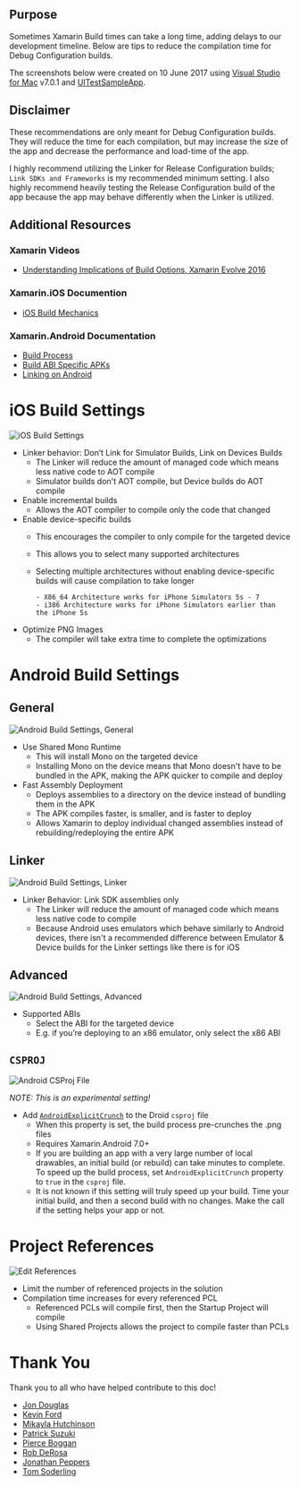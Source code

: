 ## Purpose

Sometimes Xamarin Build times can take a long time, adding delays to our development timeline. Below are tips to reduce the compilation time for Debug Configuration builds.

The screenshots below were created on 10 June 2017 using [Visual Studio for Mac](https://www.visualstudio.com/vs/visual-studio-mac/?WT.mc_id=none-github-bramin) v7.0.1 and [UITestSampleApp](https://github.com/brminnick/UITestSampleApp).

## Disclaimer

These recommendations are only meant for Debug Configuration builds. They will reduce the time for each compilation, but may increase the size of the app and decrease the performance and load-time of the app.

I highly recommend utilizing the Linker for Release Configuration builds; `Link SDKs and Frameworks` is my recommended minimum setting. I also highly recommend heavily testing the Release Configuration build of the app because the app may behave differently when the Linker is utilized.

## Additional Resources

### Xamarin Videos

- [Understanding Implications of Build Options, Xamarin Evolve 2016](https://channel9.msdn.com/Events/Xamarin-Evolve/2016/Understanding-Implications-of-Build-Options?WT.mc_id=ImproveXamarinBuildTimes-github-bramin)

### Xamarin.iOS Documention

- [iOS Build Mechanics](https://docs.microsoft.com/xamarin/ios/deploy-test/ios-build-mechanics?WT.mc_id=ImproveXamarinBuildTimes-github-bramin)

### Xamarin.Android Documentation

- [Build Process](https://docs.microsoft.com/xamarin/android/deploy-test/building-apps/build-process/?WT.mc_id=ImproveXamarinBuildTimes-github-bramin)
- [Build ABI Specific APKs](https://docs.microsoft.com/xamarin/android/deploy-test/building-apps/abi-specific-apks?WT.mc_id=ImproveXamarinBuildTimes-github-bramin)
- [Linking on Android](https://docs.microsoft.com/xamarin/android/deploy-test/linker?WT.mc_id=ImproveXamarinBuildTimes-github-bramin)

# iOS Build Settings

![iOS Build Settings](https://user-images.githubusercontent.com/13558917/43491696-66820752-94da-11e8-8955-dd5017cc4b00.png)

- Linker behavior: Don’t Link for Simulator Builds, Link on Devices Builds
  - The Linker will reduce the amount of managed code which means less native code to AOT compile
  - Simulator builds don't AOT compile, but Device builds do AOT compile
- Enable incremental builds
  - Allows the AOT compiler to compile only the code that changed
- Enable device-specific builds
  - This encourages the compiler to only compile for the targeted device
  - This allows you to select many supported architectures
  - Selecting multiple architectures without enabling device-specific builds will cause compilation to take longer

        - X86_64 Architecture works for iPhone Simulators 5s - 7
        - i386 Architecture works for iPhone Simulators earlier than the iPhone 5s
        
- Optimize PNG Images
  - The compiler will take extra time to complete the optimizations

# Android Build Settings

## General

![Android Build Settings, General](https://user-images.githubusercontent.com/13558917/42137337-a18d05b8-7d1f-11e8-854e-e1d3ba7393ff.png)

- Use Shared Mono Runtime
  - This will install Mono on the targeted device
  - Installing Mono on the device means that Mono doesn't have to be bundled in the APK, making the APK quicker to compile and deploy
- Fast Assembly Deployment
  - Deploys assemblies to a directory on the device instead of bundling them in the APK
  - The APK compiles faster, is smaller, and  is faster to deploy
  - Allows Xamarin to deploy individual changed assemblies instead of rebuilding/redeploying the entire APK

## Linker

![Android Build Settings, Linker](https://user-images.githubusercontent.com/13558917/42137336-a1771a8c-7d1f-11e8-83df-a6c5a1c783ff.png)

- Linker Behavior: Link SDK assemblies only
  - The Linker will reduce the amount of managed code which means less native code to compile
  - Because Android uses emulators which behave similarly to Android devices, there isn't a recommended difference between Emulator & Device builds for the Linker settings like there is for iOS

## Advanced

![Android Build Settings, Advanced](https://user-images.githubusercontent.com/13558917/42137338-a1a27f56-7d1f-11e8-9e8f-02b7ada6ff1a.png)

- Supported ABIs
  - Select the ABI for the targeted device
  - E.g. if you’re deploying to an x86 emulator, only select the x86 ABI

## `CSPROJ`

![Android CSProj File](https://user-images.githubusercontent.com/13558917/42137335-a162048a-7d1f-11e8-9ffc-c215e040f76f.png)

_NOTE: This is an experimental setting!_

- Add [`AndroidExplicitCrunch`](https://docs.microsoft.com/xamarin/android/deploy-test/building-apps/build-process/?WT.mc_id=none-github-bramin) to the Droid `csproj` file
  - When this property is set, the build process pre-crunches the .png files
  - Requires Xamarin.Android 7.0+
  - If you are building an app with a very large number of local drawables, an initial build (or rebuild) can take minutes to complete. To speed up the build process, set `AndroidExplicitCrunch` property to `true` in the `csproj` file.
  - It is not known if this setting will truly speed up your build. Time your initial build, and then a second build with no changes. Make the call if the setting helps your app or not.

# Project References

![Edit References](https://user-images.githubusercontent.com/13558917/42137333-a1299474-7d1f-11e8-9398-f4c221460dcb.png)

- Limit the number of referenced projects in the solution
- Compilation time increases for every referenced PCL
  - Referenced PCLs will compile first, then the Startup Project will compile
  - Using Shared Projects allows the project to compile faster than PCLs

# Thank You

Thank you to all who have helped contribute to this doc!

- [Jon Douglas](https://twitter.com/_JonDouglas)
- [Kevin Ford](https://twitter.com/bowman74)
- [Mikayla Hutchinson](https://twitter.com/mjhutchinson)
- [Patrick Suzuki](https://github.com/patrickluvsoj)
- [Pierce Boggan](https://twitter.com/pierceboggan)
- [Rob DeRosa](https://github.com/rob-derosa)
- [Jonathan Peppers](https://jonathanpeppers.com)
- [Tom Soderling](https://twitter.com/tomsoderling)
